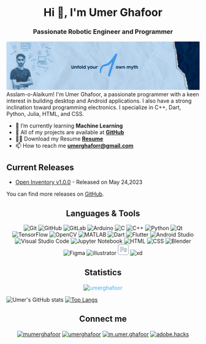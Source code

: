 <h1 align="center">Hi 👋, I'm Umer Ghafoor</h1>
<h3 align="center">Passionate Robotic Engineer and Programmer</h3>


![stats_banner](cover.jpg)
Asslam-o-Alaikum! I'm Umer Ghafoor, a passionate programmer with a keen interest in building desktop and Android applications. I also have a strong inclination toward programming electronics. I specialize in C++, Dart, Python, Julia, HTML, and CSS.
- 🌱 I’m currently learning **Machine Learning**
- 📃 All of my projects are available at **[GitHub](https://github.com/umerghafoor)**
- 👨‍💻 Download my Resume **[Resume](umerghafoor.pdf)**
- 📫 How to reach me **umerghaforr@gmail.com**

## Current Releases

- [Open Inventory v1.0.0](https://github.com/umerghafoor/InventorySysytem/releases/tag/v1.0.0) - Released on May 24,2023

You can find more releases on [GitHub](https://github.com/umerghafoor/InventorySysytem/releases).

<h2 align="center">Languages & Tools</h2>
<div align="center">
	<img width="28" src="https://user-images.githubusercontent.com/25181517/192108372-f71d70ac-7ae6-4c0d-8395-51d8870c2ef0.png" alt="Git" title="Git"/>
	<img width="28" src="https://user-images.githubusercontent.com/25181517/192108374-8da61ba1-99ec-41d7-80b8-fb2f7c0a4948.png" alt="GitHub" title="GitHub"/>
	<img width="28" src="https://user-images.githubusercontent.com/25181517/192108376-c675d39b-90f6-4073-bde6-5a9291644657.png" alt="GitLab" title="GitLab"/>
	<img width="28" src="https://github.com/marwin1991/profile-technology-icons/assets/136815194/a57a85ba-e2dd-4036-85b6-7e1532391627" alt="Arduino" title="Arduino"/>
	<img width="28" src="https://user-images.githubusercontent.com/25181517/192106070-46255bcf-65e6-4c6b-a296-bf8d0d8fb2a7.png" alt="C" title="C"/>
	<img width="28" src="https://user-images.githubusercontent.com/25181517/192106073-90fffafe-3562-4ff9-a37e-c77a2da0ff58.png" alt="C++" title="C++"/>
	<img width="28" src="https://user-images.githubusercontent.com/25181517/183423507-c056a6f9-1ba8-4312-a350-19bcbc5a8697.png" alt="Python" title="Python"/>
	<img width="28" src="https://github.com/marwin1991/profile-technology-icons/assets/136815194/11e7dfe7-c1f6-483c-9d92-276f1fa9363b" alt="Qt" title="Qt"/>
	<img width="28" src="https://user-images.githubusercontent.com/25181517/223639822-2a01e63a-a7f9-4a39-8930-61431541bc06.png" alt="TensorFlow" title="TensorFlow"/>
	<img width="28" src="https://www.vectorlogo.zone/logos/opencv/opencv-icon.svg" alt="OpenCV" title="OpenCV"/>
	<img width="28" src="https://user-images.githubusercontent.com/25181517/192106593-610ee31c-995e-4f24-b8e1-0f18eead6fae.png" alt="MATLAB" title="MATLAB"/>
	<img width="28" src="https://user-images.githubusercontent.com/25181517/186150304-1568ffdf-4c62-4bdc-9cf1-8d8efcea7c5b.png" alt="Dart" title="Dart"/>
	<img width="28" src="https://user-images.githubusercontent.com/25181517/186150365-da1eccce-6201-487c-8649-45e9e99435fd.png" alt="Flutter" title="Flutter"/>
	<img width="28" src="https://user-images.githubusercontent.com/25181517/192108895-20dc3343-43e3-4a54-a90e-13a4abbc57b9.png" alt="Android Studio" title="Android Studio"/>
	<img width="28" src="https://user-images.githubusercontent.com/25181517/192108891-d86b6220-e232-423a-bf5f-90903e6887c3.png" alt="Visual Studio Code" title="Visual Studio Code"/>
	<img width="28" src="https://user-images.githubusercontent.com/25181517/183914128-3fc88b4a-4ac1-40e6-9443-9a30182379b7.png" alt="Jupyter Notebook" title="Jupyter Notebook"/>
	<img width="28" src="https://user-images.githubusercontent.com/25181517/192158954-f88b5814-d510-4564-b285-dff7d6400dad.png" alt="HTML" title="HTML"/>
	<img width="28" src="https://user-images.githubusercontent.com/25181517/183898674-75a4a1b1-f960-4ea9-abcb-637170a00a75.png" alt="CSS" title="CSS"/>
  <img width="28" src="https://download.blender.org/branding/community/blender_community_badge_white.svg" alt="Blender" title="Blender"/>
	<img width="28" src="https://user-images.githubusercontent.com/25181517/189715289-df3ee512-6eca-463f-a0f4-c10d94a06b2f.png" alt="Figma" title="Figma"/>
	<img width="28" src="https://www.vectorlogo.zone/logos/adobe_illustrator/adobe_illustrator-icon.svg" alt="illustrator" title="illustrator"/>
	<img width="28" src="https://raw.githubusercontent.com/devicons/devicon/master/icons/photoshop/photoshop-line.svg" alt="photoshop" title="photoshop"/>
	<img width="28" src="https://cdn.worldvectorlogo.com/logos/adobe-xd.svg" alt="xd" title="xd"/>
</div>

<h2 align="center">Statistics</h2>
<div style="color: #44AEFB" align="Center" >
<p><img align="center" src="https://github-readme-streak-stats.herokuapp.com/?user=umerghafoor&theme=transparent&border_radius=32&hide_border=true" alt="umerghafoor" /></p>
  </div>

![Umer's GitHub stats](https://github-readme-stats.vercel.app/api?username=umerghafoor&show_icons=true&theme=transparent&border_radius=32&hide_border=true)
[![Top Langs](https://github-readme-stats.vercel.app/api/top-langs?username=umerghafoor&show_icons=true&locale=en&layout=compact&theme=transparent&border_radius=32&hide_border=true)](https://github.com/umerghafoor)

<h2 align="Center">Connect me</h2>
<p align="Center">
<a href="https://twitter.com/mumerghafoor" target="blank"><img align="center" src="https://raw.githubusercontent.com/rahuldkjain/github-profile-readme-generator/master/src/images/icons/Social/twitter.svg" alt="mumerghafoor" height="20" width="40" /></a>
<a href="https://linkedin.com/in/umerghafoor" target="blank"><img align="center" src="https://raw.githubusercontent.com/rahuldkjain/github-profile-readme-generator/master/src/images/icons/Social/linked-in-alt.svg" alt="umerghafoor" height="20" width="40" /></a>
<a href="https://fb.com/m.umer.ghafoor" target="blank"><img align="center" src="https://raw.githubusercontent.com/rahuldkjain/github-profile-readme-generator/master/src/images/icons/Social/facebook.svg" alt="m.umer.ghafoor" height="20" width="40" /></a>
<a href="https://instagram.com/adobe.hacks" target="blank"><img align="center" src="https://raw.githubusercontent.com/rahuldkjain/github-profile-readme-generator/master/src/images/icons/Social/instagram.svg" alt="adobe.hacks" height="20" width="40" /></a>
</p>


